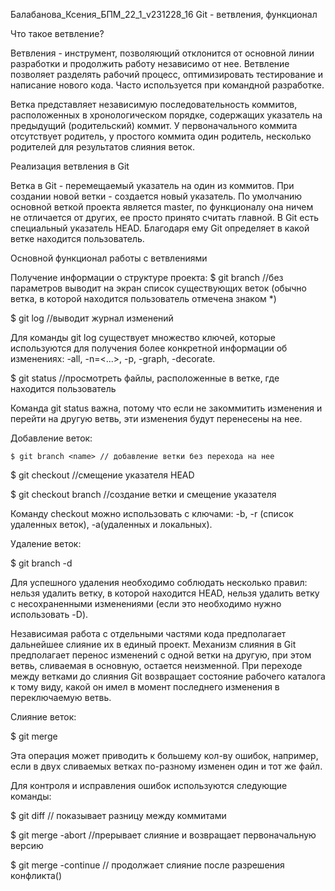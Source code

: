 Балабанова_Ксения_БПМ_22_1_v231228_16
Git - ветвления, функционал

Что такое ветвление?

Ветвления - инструмент, позволяющий отклонится от основной линии разработки и продолжить работу независимо от нее.
Ветвление позволяет разделять рабочий процесс, оптимизировать тестирование и написание нового кода. Часто используется при командной разработке.

Ветка представляет независимую последовательность коммитов, расположенных в хронологическом порядке, содержащих указатель на предыдущий (родительский) коммит. У первоначального коммита отсутствует родитель, у простого коммита один родитель, несколько родителей для результатов слияния веток.

Реализация ветвления в Git

Ветка в Git - перемещаемый указатель на один из коммитов. При создании новой ветки - создается новый указатель.
По умолчанию основной веткой проекта является master, по функционалу она ничем не отличается от других, ее просто принято считать главной.
В Git есть специальный указатель HEAD. Благодаря ему Git определяет в какой ветке находится пользователь.

Основной функционал работы с ветвлениями

Получение информации о структуре проекта:
$ git branch //без параметров выводит на экран список существующих веток (обычно ветка, в которой находится пользователь отмечена знаком *)

$ git log //выводит журнал изменений

Для команды git log существует множество ключей, которые используются для получения более конкретной информации об изменениях: -all, -n=<...>,
-p, -graph, -decorate.

$ git status //просмотреть файлы, расположенные в ветке, где находится пользователь

Команда git status важна, потому что если не закоммитить изменения и перейти на другую ветвь, эти изменения будут перенесены на нее.

Добавление веток:

`$ git branch <name> // добавление ветки без перехода на нее`

$ git checkout <name> //смещение указателя HEAD

$ git checkout branch <name>  //создание ветки и смещение указателя

Команду checkout можно использовать с ключами: -b, -r (список удаленных веток), -a(удаленных и локальных).

Удаление веток:

$ git branch -d <name>

Для успешного удаления необходимо соблюдать несколько правил: нельзя удалить ветку, в которой находится HEAD, нельзя удалить ветку с несохраненными изменениями (если это необходимо нужно использовать -D).

Независимая работа с отдельными частями кода предполагает дальнейшее слияние их в единый проект. Механизм слияния в Git предполагает перенос изменений с одной ветки на другую, при этом ветвь, сливаемая в основную, остается неизменной. При переходе между ветками до слияния Git возвращает состояние рабочего каталога к тому виду, какой он имел в момент последнего изменения в переключаемую ветвь.

Слияние веток:

$ git merge <name>

Эта операция может приводить к большему кол-ву ошибок, например, если в двух сливаемых ветках по-разному изменен один и тот же файл.

Для контроля и исправления ошибок используются следующие команды:

$ git diff <file1> <file2>// показывает разницу между коммитами

$ git merge -abort //прерывает слияние и возвращает первоначальную версию

$ git merge -continue // продолжает слияние после разрешения конфликта()

